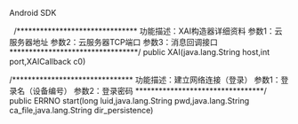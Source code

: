 Android SDK


 
/*******************************
功能描述：XAI构造器详细资料
参数1：云服务器地址
参数2：云服务器TCP端口
参数3：消息回调接口
*********************************/
public XAI(java.lang.String host,int port,XAICallback c0)

/*******************************
功能描述：建立网络连接（登录）
参数1：登录名（设备编号）
参数2：登录密码
*********************************/
public ERRNO start(long luid,java.lang.String pwd,java.lang.String ca_file,java.lang.String dir_persistence)



